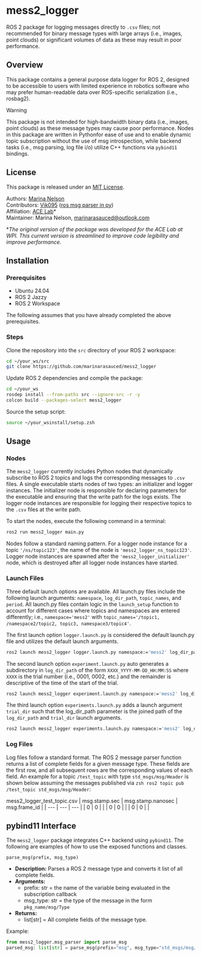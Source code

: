 # mess2_logger

ROS 2 package for logging messages directly to `.csv` files; not recommended for binary message types with large arrays (i.e., images, point clouds) or significant volumes of data as these may result in poor performance.

## Overview

This package contains a general purpose data logger for ROS 2, designed to be accessible to users with limited experience in robotics software who may prefer human-readable data over ROS-specific serialization (i.e., rosbag2).

> [!WARNING]
> This package is not intended for high-bandwidth binary data (i.e., images, point clouds) as these message types may cause poor performance. Nodes in this package are written in Pythonfor ease of use and to enable dynamic topic subscription without the use of msg introspection, while backend tasks (i.e., msg parsing, log file i/o) utilize C++ functions via `pybind11` bindings.

## License

This package is released under an [MIT License](https://github.com/marinarasauced/mess2_logger/blob/main/LICENSE).

Authors: [Marina Nelson](https://github.com/marinarasauced) <br/>
Contributors: [Vik095](https://github.com/Vik095) ([ros msg parser in py](https://github.com/Vik095/Ros_msgs_parser)) <br/>
Affiliation: [ACE Lab](https://rvcowlagi-research.owlstown.net/)* <br/>
Maintainer: Marina Nelson, marinarasauced@outlook.com

**The original version of the package was developed for the ACE Lab at WPI. This current version is streamlined to improve code legibility and improve performance.*

## Installation

### Prerequisites
- Ubuntu 24.04
- ROS 2 Jazzy
- ROS 2 Workspace

The following assumes that you have already completed the above prerequisites.

### Steps

Clone the repository into the `src` directory of your ROS 2 workspace:

```zsh
cd ~/your_ws/src
git clone https://github.com/marinarasauced/mess2_logger
```

Update ROS 2 dependencies and compile the package:

```zsh
cd ~/your_ws
rosdep install --from-paths src --ignore-src -r -y
colcon build --packages-select mess2_logger
```

Source the setup script:

```zsh
source ~/your_wsinstall/setup.zsh
```

## Usage

### Nodes

The `mess2_logger` currently includes Python nodes that dynamically subscribe to ROS 2 topics and logs the corresponding messages to `.csv` files. A single executable starts nodes of two types: an initializer and logger instances. The initializer node is responsible for declaring parameters for the executable and ensuring that the write path for the logs exists. The logger node instances are responsible for logging their respective topics to the `.csv` files at the write path.

To start the nodes, execute the following command in a terminal:

```zsh
ros2 run mess2_logger main.py
```

Nodes follow a standard naming pattern. For a logger node instance for a topic `'/ns/topic123'`, the name of the node is `'mess2_logger_ns_topic123'`. Logger node instances are spawned after the `'mess2_logger_initializer'` node, which is destroyed after all logger node instances have started.

### Launch Files

Three default launch options are available. All launch.py files include the following launch arguments: `namespace`, `log_dir_path`, `topic_names`, and `period`. All launch.py files contain logic in the `launch_setup` function to account for different cases where topics and namespaces are entered differently; i.e., `namespace='mess2'` with `topic_names='/topic1, /namespace2/topic2, topic3, namespace3/topic4'`.

The first launch option `logger.launch.py` is considered the default launch.py file and utilizes the default launch arguments.

```zsh
ros2 launch mess2_logger logger.launch.py namespace:='mess2' log_dir_path:='~/mess2/logs' topic_names:='topic1, topic2' period:=5.0
```

The second launch option `experiment.launch.py` auto generates a subdirectory in `log_dir_path` of the form `XXXX_YYYY-MM-DD_HH:MM:SS` where `XXXX` is the trial number (i.e., 0001, 0002, etc.) and the remainder is descriptive of the time of the start of the trial.

```zsh
ros2 launch mess2_logger experiment.launch.py namespace:='mess2' log_dir_path:='~/mess2/logs' topic_names:='topic1, topic2' period:=5.0
```

The third launch option `experiments.launch.py` adds a launch argument `trial_dir` such that the log_dir_path parameter is the joined path of the `log_dir_path` and `trial_dir` launch arguments.

```zsh
ros2 launch mess2_logger experiments.launch.py namespace:='mess2' log_dir_path:='~/mess2/logs' trial_dir:='0000' topic_names:='topic1, topic2' period:=5.0
```

### Log Files

Log files follow a standard format. The ROS 2 message parser function returns a list of complete fields for a given message type. These fields are the first row, and all subsequent rows are the corresponding values of each field. An example for a topic `/test_topic` with type `std_msgs/msg/Header` is shown below assuming the messages published via ```zsh ros2 topic pub /test_topic std_msgs/msg/Header```:

mess2_logger_test_topic.csv
| msg.stamp.sec | msg.stamp.nanosec | msg.frame_id |
| --- | --- | --- |
| 0 | 0 |  |
| 0 | 0 |  |
| 0 | 0 |  |


## pybind11 Interface

The `mess2_logger` package integrates C++ backend using `pybind11`. The following are examples of how to use the exposed functions and classes.

`parse_msg(prefix, msg_type)`

- **Description:** Parses a ROS 2 message type and converts it list of all complete fields.
- **Arguments:** 
    - prefix: str = the name of the variable being evaluated in the subscription callback
    - msg_type: str = the type of the message in the form `pkg_name/msg/Type`
- **Returns:**
    - list[str] = All complete fields of the message type.

Example:

```py
from mess2_logger.msg_parser import parse_msg
parsed_msg: list[str] = parse_msg(prefix="msg", msg_type="std_msgs/msg/Header")
```